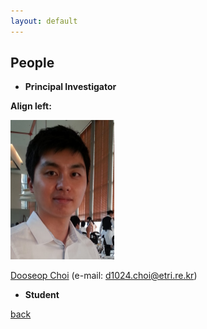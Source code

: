 ```yaml
---
layout: default
---
```


## People
+ **Principal Investigator**

**Align left:**
<p align="left" width="100%">
    <img width="33%" src="./images/DChoi.PNG">
</p>

[Dooseop Choi](https://d1024choi.github.io) (e-mail: d1024.choi@etri.re.kr)

+ **Student**

[back](./)
